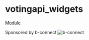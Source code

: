 # votingapi_widgets

[Module](https://www.drupal.org/project/votingapi_widgets)

Sponsored by b-connect
![b-connect](https://b-connect.de/sites/all/themes/bctheme/logo.png)
